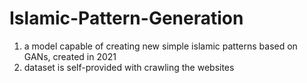 # Islamic-Pattern-Generation
1) a model capable of creating new simple islamic patterns based on GANs, created in 2021
2) dataset is self-provided with crawling the websites
